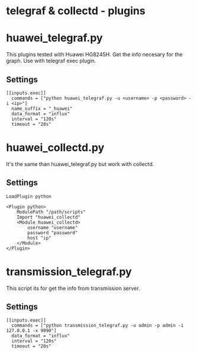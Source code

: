 # telegraf & collectd - plugins

# huawei_telegraf.py

This plugins tested with Huawei HG8245H. Get the info necesary for the graph. Use with telegraf exec plugin.

## Settings

```
[[inputs.exec]]
  commands = ["python huawei_telegraf.py -u <username> -p <password> -i <ip>"]
  name_suffix = "_huawei"
  data_format = "influx"
  interval = "120s"
  timeout = "20s"
```

# huawei_collectd.py

It's the same than huawei_telegraf.py but work with collectd.

## Settings

```
LoadPlugin python

<Plugin python>
    ModulePath "/path/scripts"
    Import "huawei_collectd"
    <Module huawei_collectd>
        username "username"
        password "password"
        host "ip"
    </Module>
</Plugin>
```

# transmission_telegraf.py

This script its for get the info from transmission server.

## Settings

```
[[inputs.exec]]
  commands = ["python transmission_telegraf.py -u admin -p admin -i 127.0.0.1 -x 9090"]
  data_format = "influx"
  interval = "120s"
  timeout = "20s"
```